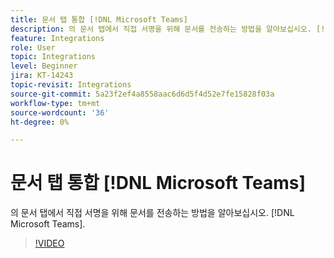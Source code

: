 ```yaml
---
title: 문서 탭 통합 [!DNL Microsoft Teams]
description: 의 문서 탭에서 직접 서명을 위해 문서를 전송하는 방법을 알아보십시오. [!DNL Microsoft Teams]
feature: Integrations
role: User
topic: Integrations
level: Beginner
jira: KT-14243
topic-revisit: Integrations
source-git-commit: 5a23f2ef4a8558aac6d6d5f4d52e7fe15828f03a
workflow-type: tm+mt
source-wordcount: '36'
ht-degree: 0%

---
```


# 문서 탭 통합 [!DNL Microsoft Teams]

의 문서 탭에서 직접 서명을 위해 문서를 전송하는 방법을 알아보십시오. [!DNL Microsoft Teams].

>[!VIDEO](https://video.tv.adobe.com/v/3425477?quality=12&learn=on&hidetitle=true)
